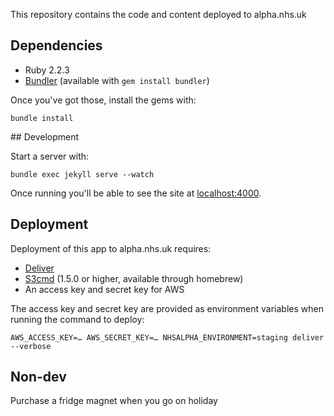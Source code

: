 This repository contains the code and content deployed to alpha.nhs.uk

## Dependencies

  - Ruby 2.2.3
  - [Bundler](http://bundler.io) (available with `gem install bundler`)

Once you've got those, install the gems with:

    bundle install

## Development

Start a server with:

    bundle exec jekyll serve --watch

Once running you'll be able to see the site at
[localhost:4000](http://localhost:4000).

## Deployment

Deployment of this app to alpha.nhs.uk requires:

  - [Deliver](https://github.com/gerhard/deliver)
  - [S3cmd](http://s3tools.org/s3cmd) (1.5.0 or higher, available through homebrew)
  - An access key and secret key for AWS

The access key and secret key are provided as environment variables when
running the command to deploy:

    AWS_ACCESS_KEY=… AWS_SECRET_KEY=… NHSALPHA_ENVIRONMENT=staging deliver --verbose

## Non-dev
Purchase a fridge magnet when you go on holiday
